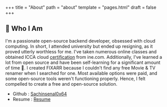+++
title = "About"
path = "about"
template = "pages.html"
draft = false
+++
<br>

## 👤 Who I Am

I'm a passionate open-source backend developer, obsessed with cloud computing. In short, I attended university but ended up resigning, as it proved utterly worthless for me. I've taken numerous online classes and obtained ICCA cloud [certification](https://certs.ine.com/7bb6bdb9-d509-4ab9-a46a-0143271d89b6) from ine.com. Additionally, I've learned a lot from open source and have been self-learning for a significant amount of time 📖. I created FIXARR because I couldn't find any free Movie & TV renamer when I searched for one. Most available options were paid, and some open-source tools weren't functioning properly. Hence, I felt compelled to create a free and open-source solution.

- Github : [Sachinsenal0x64](https://github.com/sachinsenal0x64)
- Resume : [Resume](https://index.401658.xyz/api/raw/?path=/Sachin-Senal-Resume-V3.pdf)
